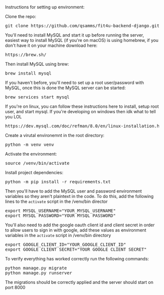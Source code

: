 Instructions for setting up environment:

Clone the repo: 
<pre>
git clone https://github.com/qsamms/fit4u-backend-django.git
</pre>

You'll need to install MySQL and start it up before running the server, easiest way to install MySQL (if you're on macOS) is using homebrew, if you don't have it on your machine download here: 
<pre>
https://brew.sh/
</pre>

Then install MySQL using brew:
<pre>
brew install mysql
</pre>

If you haven't before, you'll need to set up a root user/password with MySQL, once this is done the MySQL server can be started:
<pre>
brew services start mysql
</pre>

If you're on linux, you can follow these instructions here to install, setup root user, and start mysql. If you're developing on windows then idk what to tell you LOL
<pre>
https://dev.mysql.com/doc/refman/8.0/en/linux-installation.html
</pre>

Create a virutal environemnt in the root directory: 
<pre>
python -m venv venv
</pre>

Activate the environment: 
<pre>
source /venv/bin/activate
</pre>

Install project dependencies: 
<pre>
python -m pip install -r requirements.txt
</pre>

Then you'll have to add the MySQL user and password environment variables so they aren't plaintext in the code.
To do this, add the following lines to the `activate` script in the /venv/bin director
<pre>
export MYSQL_USERNAME="YOUR_MYSQL_USERNAME"
export MYSQL_PASSWORD="YOUR_MYSQL_PASSWORD"
</pre>

You'll also need to add the google oauth client id and client secret in order to allow users to sign in with google, 
add these values as environment variables in the `activate` script in /venv/bin directory 
<pre>
export GOOGLE_CLIENT_ID="YOUR_GOOGLE_CLIENT_ID"
export GOOGLE_CLIENT_SECRET="YOUR_GOOGLE_CLIENT_SECRET"
</pre>

To verify everything has worked correctly run the following commands: 
<pre>
python manage.py migrate
python manage.py runserver
</pre>

The migrations should be correctly applied and the server should start on port 8000
